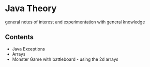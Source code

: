 # Java Theory
general notes of interest and experimentation with general knowledge 
## Contents
+ Java Exceptions 
+ Arrays 
+ Monster Game with battleboard - using the 2d arrays 
